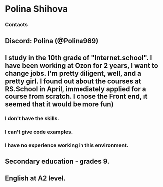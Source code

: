 # Polina Shihova
### Contacts
## Discord: Polina (@Polina969) 
## I study in the 10th grade of "Internet.school". I have been working at Ozon for 2 years, I want to change jobs. I'm pretty diligent, well, and a pretty girl. I found out about the courses at RS.School in April, immediately applied for a course from scratch. I chose the Front end, it seemed that it would be more fun)
### I don't have the skills.
### I can't give code examples.
### I have no experience working in this environment.
## Secondary education - grades 9.
## English at A2 level.
